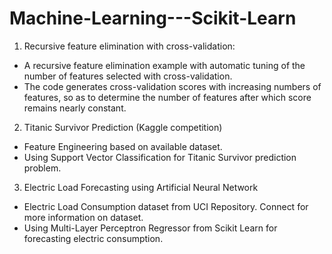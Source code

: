 # Machine-Learning---Scikit-Learn


1) Recursive feature elimination with cross-validation: 
- A recursive feature elimination example with automatic tuning of the number of features selected with cross-validation. 
- The code generates cross-validation scores with increasing numbers of features, so as to 
  determine the number of features after which score remains nearly constant.

2) Titanic Survivor Prediction (Kaggle competition)

- Feature Engineering based on available dataset.
- Using Support Vector Classification for Titanic Survivor prediction problem.

3) Electric Load Forecasting using Artificial Neural Network

- Electric Load Consumption dataset from UCI Repository. Connect for more information on dataset.
- Using Multi-Layer Perceptron Regressor from Scikit Learn for forecasting electric consumption.
